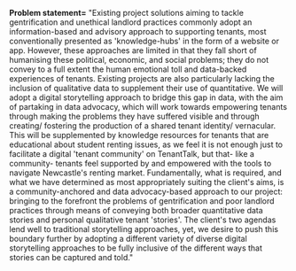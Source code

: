 **Problem statement=** 
"Existing project solutions aiming to tackle gentrification and unethical landlord practices commonly adopt an information-based and advisory approach to supporting tenants, most conventionally presented as 'knowledge-hubs' in the form of a website or app. 
However, these approaches are limited in that they fall short of humanising these political, economic, and social problems; they do not convey to a full extent the human emotional toll and data-backed experiences of tenants. 
Existing projects are also particularly lacking the inclusion of qualitative data to supplement their use of quantitative. 
We will adopt a digital storytelling approach to bridge this gap in data, with the aim of partaking in data advocacy, which will  work towards empowering tenants through making the problems they have suffered  visible and through creating/ fostering the production of a shared tenant identity/ vernacular. This will be supplemented by knowledge resources for tenants that are educational about student renting issues, as we feel it is not enough just to facilitate a digital 'tenant community' on TenantTalk, but that- like a community- tenants feel supported by and empowered with the tools to navigate Newcastle's renting market.
Fundamentally, what is required, and what we have determined as most appropriately suiting the client's aims, is a community-anchored and data advocacy-based approach to our project: bringing to the forefront the problems of gentrification and poor landlord practices through means of conveying both broader quantitative data stories and personal qualitative tenant 'stories'. 
The client's two agendas lend well to traditional storytelling approaches, yet, we desire to push this boundary further by adopting a different variety of diverse digital storytelling approaches to be fully inclusive of the different ways that stories can be captured and told."
